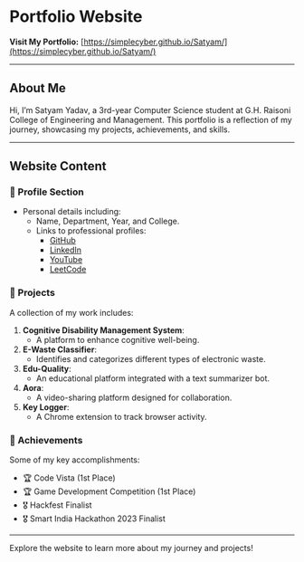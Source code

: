 # Portfolio Website

**Visit My Portfolio:** [https://simplecyber.github.io/Satyam/](https://simplecyber.github.io/Satyam/)

---

## About Me

Hi, I’m Satyam Yadav, a 3rd-year Computer Science student at G.H. Raisoni College of Engineering and Management. This portfolio is a reflection of my journey, showcasing my projects, achievements, and skills.

---

## Website Content

### 🔹 Profile Section

- Personal details including:
  - Name, Department, Year, and College.
  - Links to professional profiles:
    - [GitHub](https://github.com/SimpleCyber)
    - [LinkedIn](https://www.linkedin.com/in/satyam-yada)
    - [YouTube](http://www.youtube.com/@dearcoderr)
    - [LeetCode](https://leetcode.com/u/yadav-satyam/)

### 🔹 Projects

A collection of my work includes:

1. **Cognitive Disability Management System**:
   - A platform to enhance cognitive well-being.
2. **E-Waste Classifier**:
   - Identifies and categorizes different types of electronic waste.
3. **Edu-Quality**:
   - An educational platform integrated with a text summarizer bot.
4. **Aora**:
   - A video-sharing platform designed for collaboration.
5. **Key Logger**:
   - A Chrome extension to track browser activity.

### 🔹 Achievements

Some of my key accomplishments:

- 🏆 Code Vista (1st Place)
- 🏆 Game Development Competition (1st Place)
- 🎖️ Hackfest Finalist
- 🎖️ Smart India Hackathon 2023 Finalist

---

Explore the website to learn more about my journey and projects!
